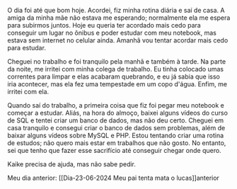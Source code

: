 O dia foi até que bom hoje. Acordei, fiz minha rotina diária e saí de casa. A amiga da minha mãe não estava me esperando; normalmente ela me espera para subirmos juntos. Hoje eu queria ter acordado mais cedo para conseguir um lugar no ônibus e poder estudar com meu notebook, mas estava sem internet no celular ainda. Amanhã vou tentar acordar mais cedo para estudar.

Cheguei no trabalho e foi tranquilo pela manhã e também à tarde. Na parte da noite, me irritei com minha colega de trabalho. Eu tinha colocado umas correntes para limpar e elas acabaram quebrando, e eu já sabia que isso iria acontecer, mas ela fez uma tempestade em um copo d'água. Enfim, me irritei com ela.

Quando saí do trabalho, a primeira coisa que fiz foi pegar meu notebook e começar a estudar. Aliás, na hora do almoço, baixei alguns vídeos do curso de SQL e tentei criar um banco de dados, mas não deu certo. Cheguei em casa tranquilo e consegui criar o banco de dados sem problemas, além de baixar alguns vídeos sobre MySQL e PHP. Estou tentando criar uma rotina de estudos; não quero mais estar em trabalhos que não gosto. No entanto, sei que tenho que fazer esse sacrifício até conseguir chegar onde quero.

Kaike precisa de ajuda, mas não sabe pedir.

Meu dia anterior:  [[Dia-23-06-2024 Meu pai tenta mata o lucas]]anterior
